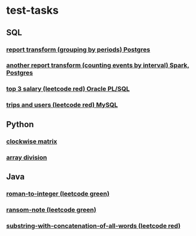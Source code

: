 # test-tasks

## SQL

### [report transform (grouping by periods) Postgres](https://github.com/antovk/test-tasks/tree/main/report-transform)

### [another report transform (counting events by interval) Spark, Postgres](https://github.com/antovk/test-tasks/tree/main/meetings-report)

### [top 3 salary (leetcode red) Oracle PL/SQL](https://github.com/antovk/test-tasks/tree/main/top-3-salary)

### [trips and users (leetcode red) MySQL](https://github.com/antovk/test-tasks/tree/main/trips-and-users)

## Python

### [clockwise matrix](https://github.com/antovk/test-tasks/tree/main/clockwise-matrix)

### [array division](https://github.com/antovk/test-tasks/tree/main/array-division)

## Java

### [roman-to-integer (leetcode green)](https://github.com/antovk/test-tasks/tree/main/roman-to-integer)

### [ransom-note (leetcode green)](https://github.com/antovk/test-tasks/tree/main/ransom-note)

### [substring-with-concatenation-of-all-words (leetcode red)](https://github.com/antovk/test-tasks/tree/main/substring-with-concatenation-of-all-words)
